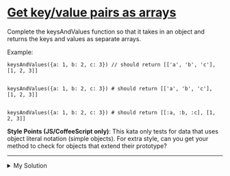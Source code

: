 # [Get key/value pairs as arrays](https://www.codewars.com/kata/515dfd2f1db09667a0000003)

Complete the keysAndValues function so that it takes in an object and returns the keys and values as separate arrays.

Example:

    keysAndValues({a: 1, b: 2, c: 3}) // should return [['a', 'b', 'c'], [1, 2, 3]]


    keysAndValues({a: 1, b: 2, c: 3}) # should return [['a', 'b', 'c'], [1, 2, 3]]


    keysAndValues({a: 1, b: 2, c: 3}) # should return [[:a, :b, :c], [1, 2, 3]]

**Style Points (JS/CoffeeScript only)**: This kata only tests for data that uses object literal notation (simple
objects). For extra style, can you get your method to check for objects that extend their prototype?

---

<details><summary>My Solution</summary>

```js
function keysAndValues(data) {
  return [Object.keys(data), Object.values(data)];
}
```

</details>
